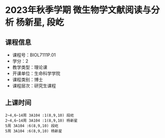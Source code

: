 # 2023年秋季学期 微生物学文献阅读与分析 杨新星, 段屹






## 课程信息

- 课程号：BIOL7111P.01
- 学分：2
- 教学类型：理论课
- 开课单位：生命科学学院
- 课程类别：博士
- 课程层次：研究生课程

## 上课时间

```
2~4,6~14周 3A104 :1(8,9,10) 段屹
2~4,6~14周 3A104 :1(8,9,10) 杨新星
5周 3A104 :6(8,9,10) 段屹
5周 3A104 :6(8,9,10) 杨新星
```

